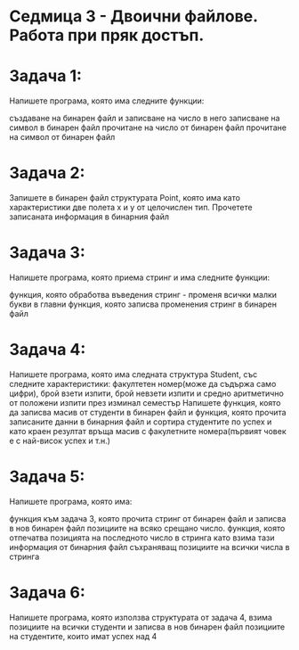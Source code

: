 # Седмица 3 - Двоични файлове. Работа при пряк достъп.

# Задача 1:
Напишете програма, която има следните функции:

създаване на бинарен файл и записване на число в него
записване на символ в бинарен файл
прочитане на число от бинарен файл
прочитане на символ от бинарен файл

# Задача 2:
Запишете в бинарен файл структурата Point, която има като характеристики две полета x и y от целочислен тип. Прочетете записаната информация в бинарния файл

# Задача 3:
Напишете програма, която приема стринг и има следните функции:

функция, която обработва въведения стринг - променя всички малки букви в главни
функция, която записва променения стринг в бинарен файл

# Задача 4:
Напишете програма, която има следната структура Student, със следните характеристики: факултетен номер(може да съдържа само цифри), брой взети изпити, брой невзети изпити и средно аритметично от положени изпити през изминал семестър Напишете функция, която да записва масив от студенти в бинарен файл и функция, която прочита записаните данни в бинарния файл и сортира студентите по успех и като краен резултат връща масив с факулетните номера(първият човек е с най-висок успех и т.н.)

# Задача 5:
Напишете програма, която има:

функция към задача 3, която прочита стринг от бинарен файл и записва в нов бинарен файл позициите на всяко срещано число.
функция, която отпечатва позицията на последното число в стринга като взима тази информация от бинарния файл съхраняващ позициите на всички числа в стринга

# Задача 6:
Напишете програма, която използва структурата от задача 4, взима позициите на всички студенти и записва в нов бинарен файл позициите на студентите, които имат успех над 4
